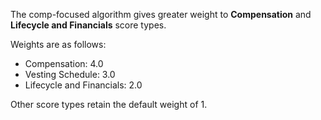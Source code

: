 The comp-focused algorithm gives greater weight to **Compensation** and **Lifecycle and Financials** score types.  

Weights are as follows:

* Compensation: 4.0
* Vesting Schedule: 3.0
* Lifecycle and Financials: 2.0

Other score types retain the default weight of 1.